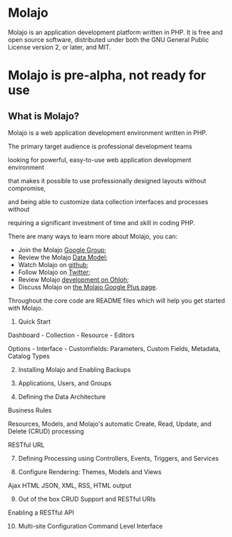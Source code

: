 Molajo
======

Molajo is an application development platform written in PHP.  It is free and open source software,
distributed under both the GNU General Public License version 2, or later, and MIT.

# Molajo is pre-alpha, not ready for use #

## What is Molajo? ##

Molajo is a web application development environment written in PHP.

The primary target audience is professional development teams

looking for powerful, easy-to-use web application development environment

that makes it possible to use professionally designed layouts without compromise,

and being able to customize data collection interfaces and processes without

requiring a significant investment of time and skill in coding PHP.

There are many ways to learn more about Molajo, you can:

* Join the Molajo [Google Group](https://github.com/Molajo/Molajo/watchers);
* Review the Molajo [Data Model](https://github.com/downloads/Molajo/Molajo/molajo.png);
* Watch Molajo on [github](https://github.com/Molajo/Molajo/watchers);
* Follow Molajo on [Twitter](http://twitter.com/Molajo);
* Review Molajo [development on Ohloh](https://www.ohloh.net/p/Molajo);
* Discuss Molajo on [the Molajo Google Plus page](https://plus.google.com/b/112043507882364310541/).

Throughout the core code are README files which will help you get started with Molajo.

1. Quick Start

Dashboard - Collection - Resource - Editors

Options - Interface - Customfields: Parameters, Custom Fields, Metadata, Catalog Types

2. Installing Molajo and Enabling Backups

4. Applications, Users, and Groups

5. Defining the Data Architecture

Business Rules

Resources, Models, and Molajo's automatic Create, Read, Update, and Delete (CRUD) processing

RESTful URL

7. Defining Processing using Controllers, Events, Triggers, and Services

8. Configure Rendering: Themes, Models and Views

Ajax
HTML
JSON, XML, RSS, HTML output

9. Out of the box CRUD Support and RESTful URIs

Enabling a RESTful API

10. Multi-site Configuration
 Command Level Interface
